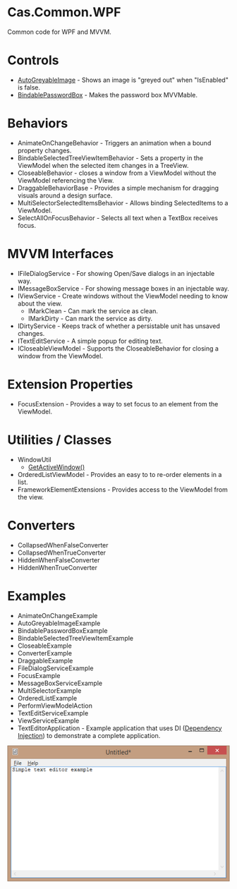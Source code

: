 # Cas.Common.WPF
Common code for WPF and MVVM.

# Controls
- [AutoGreyableImage](http://weblogs.asp.net/thomaslebrun/archive/2009/03/03/wpf-how-to-gray-the-icon-of-a-menuitem.aspx) - Shows an image is "greyed out" when "IsEnabled" is false.
- [BindablePasswordBox](http://stackoverflow.com/a/3214538/232566) - Makes the password box MVVMable.

# Behaviors
- AnimateOnChangeBehavior - Triggers an animation when a bound property changes.
- BindableSelectedTreeViewItemBehavior - Sets a property in the ViewModel when the selected item changes in a TreeView.
- CloseableBehavior - closes a window from a ViewModel without the ViewModel referencing the View.
- DraggableBehaviorBase - Provides a simple mechanism for dragging visuals around a design surface.
- MultiSelectorSelectedItemsBehavior - Allows binding SelectedItems to a ViewModel.
- SelectAllOnFocusBehavior - Selects all text when a TextBox receives focus.

# MVVM Interfaces
- IFileDialogService - For showing Open/Save dialogs in an injectable way.
- IMessageBoxService - For showing message boxes in an injectable way.
- IViewService - Create windows without the ViewModel needing to know about the view.
  - IMarkClean - Can mark the service as clean.
  - IMarkDirty - Can mark the service as dirty.
- IDirtyService - Keeps track of whether a persistable unit has unsaved changes.
- ITextEditService - A simple popup for editing text.
- ICloseableViewModel - Supports the CloseableBehavior for closing a window from the ViewModel.

# Extension Properties
- FocusExtension - Provides a way to set focus to an element from the ViewModel.

# Utilities / Classes
- WindowUtil
  - [GetActiveWindow()](http://stackoverflow.com/questions/2038879/refer-to-active-window-in-wpf)
- OrderedListViewModel - Provides an easy to to re-order elements in a list.
- FrameworkElementExtensions - Provides access to the ViewModel from the view.

# Converters
- CollapsedWhenFalseConverter
- CollapsedWhenTrueConverter
- HiddenWhenFalseConverter
- HiddenWhenTrueConverter

# Examples
- AnimateOnChangeExample
- AutoGreyableImageExample
- BindablePasswordBoxExample
- BindableSelectedTreeViewItemExample
- CloseableExample
- ConverterExample
- DraggableExample
- FileDialogServiceExample
- FocusExample
- MessageBoxServiceExample
- MultiSelectorExample
- OrderedListExample
- PerformViewModelAction
- TextEditServiceExample
- ViewServiceExample
- TextEditorApplication - Example application that uses DI ([Dependency Injection](https://en.wikipedia.org/wiki/Dependency_injection)) to demonstrate a complete application.

![Text Editor Application](Content/TextEditorApplication.png)